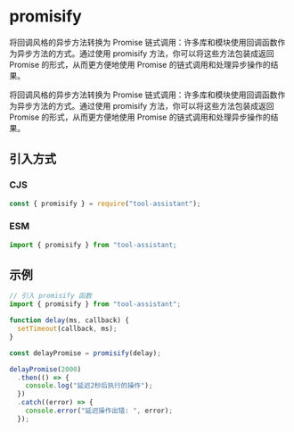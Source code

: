 # promisify

将回调风格的异步方法转换为 Promise 链式调用：许多库和模块使用回调函数作为异步方法的方式。通过使用 promisify 方法，你可以将这些方法包装成返回 Promise 的形式，从而更方便地使用 Promise 的链式调用和处理异步操作的结果。

将回调风格的异步方法转换为 Promise 链式调用：许多库和模块使用回调函数作为异步方法的方式。通过使用 promisify 方法，你可以将这些方法包装成返回 Promise 的形式，从而更方便地使用 Promise 的链式调用和处理异步操作的结果。

## 引入方式

### CJS

```javascript
const { promisify } = require("tool-assistant");
```

### ESM

```javascript
import { promisify } from "tool-assistant;
```

## 示例

```javascript
// 引入 promisify 函数
import { promisify } from "tool-assistant";

function delay(ms, callback) {
  setTimeout(callback, ms);
}

const delayPromise = promisify(delay);

delayPromise(2000)
  .then(() => {
    console.log("延迟2秒后执行的操作");
  })
  .catch((error) => {
    console.error("延迟操作出错: ", error);
  });
```
